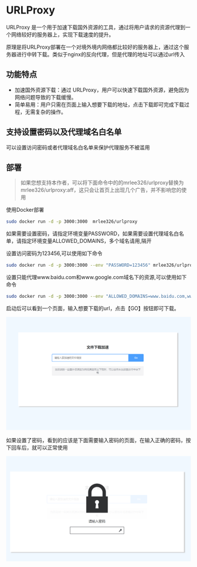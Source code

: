 # URLProxy

URLProxy 是一个用于加速下载国外资源的工具，通过将用户请求的资源代理到一个网络较好的服务器上，实现下载速度的提升。

原理是将URLProxy部署在一个对境外境内网络都比较好的服务器上，通过这个服务器进行中转下载。类似于nginx的反向代理，但是代理的地址可以通过url传入

## 功能特点

- 加速国外资源下载：通过 URLProxy，用户可以快速下载国外资源，避免因为网络问题导致的下载缓慢。
- 简单易用：用户只需在页面上输入想要下载的地址，点击下载即可完成下载过程，无需复杂的操作。

## 支持设置密码以及代理域名白名单

可以设置访问密码或者代理域名白名单来保护代理服务不被滥用

## 部署

> 如果您想支持本作者，可以将下面命令中的的mrlee326/urlproxy替换为mrlee326/urlproxy:aff，这只会让首页上出现几个广告，并不影响您的使用

使用Docker部署

```bash
sudo docker run -d -p 3000:3000  mrlee326/urlproxy 
```

如果需要设置密码，请指定环境变量PASSWORD，如果需要设置代理域名白名单，请指定环境变量ALLOWED_DOMAINS，多个域名请用,隔开

设置访问密码为123456,可以使用如下命令

```bash
sudo docker run -d -p 3000:3000 --env "PASSWORD=123456" mrlee326/urlproxy 
```


设置只能代理www.baidu.com和www.google.com域名下的资源,可以使用如下命令

```bash
sudo docker run -d -p 3000:3000 --env "ALLOWED_DOMAINS=www.baidu.com,www.google.com" mrlee326/urlproxy 
```

启动后可以看到一个页面，输入想要下载的url，点击【GO】按钮即可下载。

![首页](index.png)

如果设置了密码，看到的应该是下面需要输入密码的页面，在输入正确的密码，按下回车后，就可以正常使用

![输入密码](lock.png)